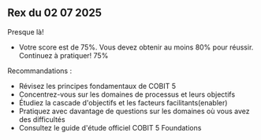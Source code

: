 ## Rex du 02 07  2025

Presque là!

- Votre score est de 75%. Vous devez obtenir au moins 80% pour réussir. Continuez à pratiquer!
75%

Recommandations :
- Révisez les principes fondamentaux de COBIT 5
- Concentrez-vous sur les domaines de processus et leurs objectifs
-  Étudiez la cascade d'objectifs et les facteurs facilitants(enabler)
- Pratiquez avec davantage de questions sur les domaines où vous avez des difficultés
- Consultez le guide d'étude officiel COBIT 5 Foundations
